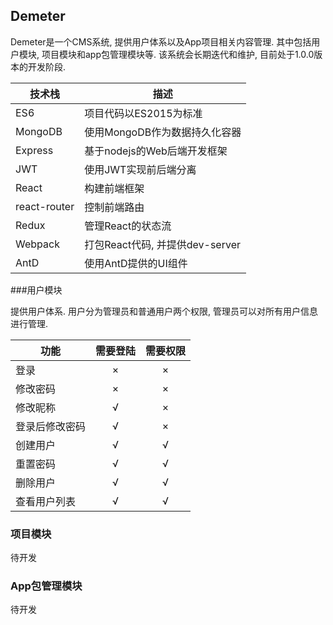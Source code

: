 Demeter
---

Demeter是一个CMS系统, 提供用户体系以及App项目相关内容管理. 其中包括用户模块, 项目模块和app包管理模块等. 该系统会长期迭代和维护, 目前处于1.0.0版本的开发阶段.

| 技术栈 | 描述 |
| --- | ---------- |
| ES6 | 项目代码以ES2015为标准 |
| MongoDB | 使用MongoDB作为数据持久化容器 |
| Express | 基于nodejs的Web后端开发框架 |
| JWT | 使用JWT实现前后端分离 |
| React | 构建前端框架 |
| react-router | 控制前端路由 |
| Redux | 管理React的状态流 |
| Webpack | 打包React代码, 并提供dev-server |
| AntD | 使用AntD提供的UI组件 |

###用户模块

提供用户体系. 用户分为管理员和普通用户两个权限, 管理员可以对所有用户信息进行管理. 

| 功能 | 需要登陆 | 需要权限 |
| --- | :---: | :---: |
| 登录 | × | × |
| 修改密码 | × | × |
| 修改昵称 | √ | × |
| 登录后修改密码 | √ | × |
| 创建用户 | √ | √ |
| 重置密码 | √ | √ |
| 删除用户 | √ | √ |
| 查看用户列表 | √ | √ |

### 项目模块

待开发

### App包管理模块

待开发

